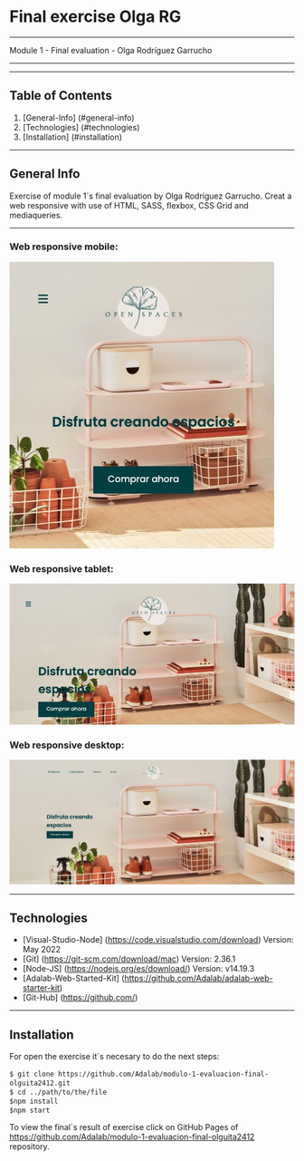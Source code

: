 # Final exercise Olga RG

---

Module 1 - Final evaluation - Olga Rodríguez Garrucho

---

---

## Table of Contents

1. [General-Info] (#general-info)
2. [Technologies] (#technologies)
3. [Installation] (#installation)

---

## General Info

Exercise of module 1´s final evaluation by Olga Rodríguez Garrucho. Creat a web responsive with use of HTML, SASS, flexbox, CSS Grid and mediaqueries.

---

### Web responsive mobile:

![Mobile](https://github.com/Adalab/modulo-1-evaluacion-final-olguita2412/blob/main/public/assets/images/movil.jpg?raw=true)

### Web responsive tablet:

![Desktop](https://github.com/Adalab/modulo-1-evaluacion-final-olguita2412/blob/main/public/assets/images/tablet.jpg?raw=true)

### Web responsive desktop:

![Desktop](https://github.com/Adalab/modulo-1-evaluacion-final-olguita2412/blob/main/public/assets/images/desktop.jpg?raw=true)

---

## Technologies

- [Visual-Studio-Node] (https://code.visualstudio.com/download) Version: May 2022
- [Git] (https://git-scm.com/download/mac) Version: 2.36.1
- [Node-JS] (https://nodejs.org/es/download/) Version: v14.19.3
- [Adalab-Web-Started-Kit] (https://github.com/Adalab/adalab-web-starter-kit)
- [Git-Hub] (https://github.com/)

---

## Installation

For open the exercise it´s necesary to do the next steps:

```
$ git clone https://github.com/Adalab/modulo-1-evaluacion-final-olguita2412.git
$ cd ../path/to/the/file
$npm install
$npm start
```

To view the final´s result of exercise click on GitHub Pages of https://github.com/Adalab/modulo-1-evaluacion-final-olguita2412 repository.
